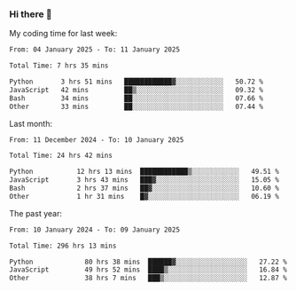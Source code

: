 ### Hi there 👋

My coding time for last week:

<!--START_SECTION:week-->

```txt
From: 04 January 2025 - To: 11 January 2025

Total Time: 7 hrs 35 mins

Python       3 hrs 51 mins   ████████████▓░░░░░░░░░░░░   50.72 %
JavaScript   42 mins         ██▒░░░░░░░░░░░░░░░░░░░░░░   09.32 %
Bash         34 mins         ██░░░░░░░░░░░░░░░░░░░░░░░   07.66 %
Other        33 mins         ██░░░░░░░░░░░░░░░░░░░░░░░   07.44 %
```

<!--END_SECTION:week-->

Last month:

<!--START_SECTION:month-->

```txt
From: 11 December 2024 - To: 10 January 2025

Total Time: 24 hrs 42 mins

Python           12 hrs 13 mins  ████████████▒░░░░░░░░░░░░   49.51 %
JavaScript       3 hrs 43 mins   ███▓░░░░░░░░░░░░░░░░░░░░░   15.05 %
Bash             2 hrs 37 mins   ██▓░░░░░░░░░░░░░░░░░░░░░░   10.60 %
Other            1 hr 31 mins    █▓░░░░░░░░░░░░░░░░░░░░░░░   06.19 %
```

<!--END_SECTION:month-->

The past year:

<!--START_SECTION:year-->

```txt
From: 10 January 2024 - To: 09 January 2025

Total Time: 296 hrs 13 mins

Python             80 hrs 38 mins  ██████▓░░░░░░░░░░░░░░░░░░   27.22 %
JavaScript         49 hrs 52 mins  ████▒░░░░░░░░░░░░░░░░░░░░   16.84 %
Other              38 hrs 7 mins   ███▒░░░░░░░░░░░░░░░░░░░░░   12.87 %
```

<!--END_SECTION:year-->
